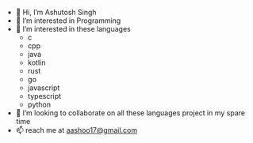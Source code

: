 - 👋 Hi, I’m Ashutosh Singh
- 👀 I’m interested in Programming 
- 🌱 I’m interested in these languages
  - c
  - cpp
  - java
  - kotlin
  - rust
  - go
  - javascript
  - typescript
  - python
- 💞️ I’m looking to collaborate on all these languages project in my spare time
- 📫 reach me at aashoo17@gmail.com


